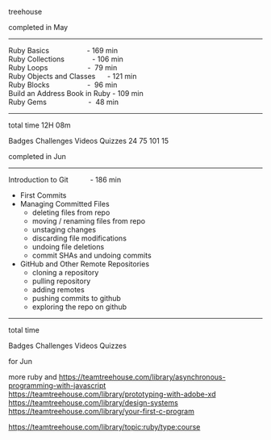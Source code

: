 treehouse

completed in May  
_______________________________________   

Ruby Basics                   - 169 min   
Ruby Collections              - 106 min   
Ruby Loops                    -  79 min   
Ruby Objects and Classes      - 121 min   
Ruby Blocks                   -  96 min   
Build an Address Book in Ruby - 109 min   
Ruby Gems                     -  48 min
_______________________________________  

total time 12H 08m  

Badges	Challenges	Videos	Quizzes
24		75			101		15


completed in Jun  
_______________________________________   

Introduction to Git           - 186 min
- First Commits
- Managing Committed Files
	- deleting files from repo
	- moving / renaming files from repo
	- unstaging changes
	- discarding file modifications
	- undoing file deletions
	- commit SHAs and undoing commits
- GitHub and Other Remote Repositories
	- cloning a repository
	- pulling repository
	- adding remotes
	- pushing commits to github
	- exploring the repo on github
_______________________________________  

total time 

Badges	Challenges	Videos	Quizzes


for Jun

more ruby and
https://teamtreehouse.com/library/asynchronous-programming-with-javascript
https://teamtreehouse.com/library/prototyping-with-adobe-xd
https://teamtreehouse.com/library/design-systems
https://teamtreehouse.com/library/your-first-c-program

 

https://teamtreehouse.com/library/topic:ruby/type:course
